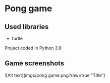 # Pong game
## Used libraries
* turtle

Project coded in Python 3.9
## Game screenshots
![Alt text](imgs/pong game.png?raw=true "Title")

